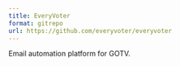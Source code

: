 ```yaml
---
title: EveryVoter
format: gitrepo
url: https://github.com/everyvoter/everyvoter
---
```


Email automation platform for GOTV.
